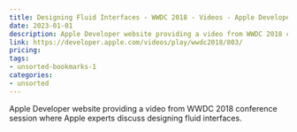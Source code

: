 ```yaml
---
title: Designing Fluid Interfaces - WWDC 2018 - Videos - Apple Developer
date: 2023-01-01
description: Apple Developer website providing a video from WWDC 2018 conference session where Apple experts discuss designing fluid interfaces.
link: https://developer.apple.com/videos/play/wwdc2018/803/
pricing: 
tags: 
- unsorted-bookmarks-1 
categories: 
- unsorted 
---
```


Apple Developer website providing a video from WWDC 2018 conference session where Apple experts discuss designing fluid interfaces.